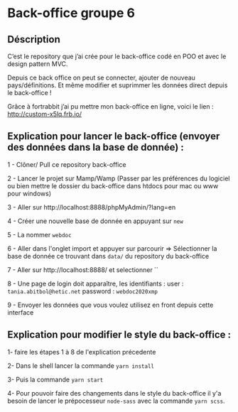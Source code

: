 # Back-office groupe 6

## Déscription
C’est le repository que j’ai crée pour le back-office codé en POO et avec le design pattern MVC.

Depuis ce back office on peut se connecter, ajouter de nouveau pays/définitions. Et même modifier et suprimmer les données direct depuis le back-office !

Grâce à fortrabbit j’ai pu mettre mon back-office en ligne, voici le lien : http://custom-x5lq.frb.io/

## Explication pour lancer le back-office (envoyer des données dans la base de donnée) :

1 - Clôner/ Pull ce repository back-office

2 - Lancer le projet sur Mamp/Wamp (Passer par les préférences du logiciel ou bien mettre le dossier du back-office dans htdocs pour mac ou www pour windows)

3 - Aller sur http://localhost:8888/phpMyAdmin/?lang=en

4 - Créer une nouvelle base de donnée en appuyant sur `new`

5 - La nommer `webdoc`

6 - Aller dans l'onglet import et appuyer sur parcourir => Sélectionner la base de donnée ce trouvant dans `data/` du repository du back-office

7 - Aller sur http://localhost:8888/ et selectionner ``

8 - Une page de login doit apparaître, les identifiants :
user : `tania.abitbol@hetic.net`
password : `webdoc2020xmp`

9 - Envoyer les données que vous voulez utilisez en front depuis cette interface

## Explication pour modifier le style du back-office :

1- faire les étapes 1 à 8 de l'explication précedente

2- Dans le shell lancer la commande `yarn install`

3- Puis la commande `yarn start`

4- Pour pouvoir faire des changements dans le style du back-office il y'a besoin de lancer le prépocesseur `node-sass` avec la commande `yarn scss`.
